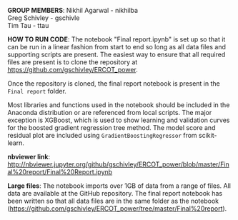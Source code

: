 **GROUP MEMBERS**: 
Nikhil Agarwal - nikhilba   
Greg Schivley - gschivle  
Tim Tau - ttau

**HOW TO RUN CODE**: 
The notebook "Final report.ipynb" is set up so that it can be run in a linear fashion from start to end so long as all data files and supporting scripts are present. The easiest way to ensure that all required files are present is to clone the repository at https://github.com/gschivley/ERCOT_power.

Once the repository is cloned, the final report notebook is present in the `Final report` folder.

Most libraries and functions used in the notebook should be included in the Anaconda distribution or are referenced from local scripts. The major exception is XGBoost, which is used to show learning and validation curves for the boosted gradient regression tree method. The model score and residual plot are included using `GradientBoostingRegressor` from scikit-learn.

**nbviewer link**: 
http://nbviewer.jupyter.org/github/gschivley/ERCOT_power/blob/master/Final%20report/Final%20Report.ipynb

**Large files**: 
The notebook imports over 1GB of data from a range of files. All data are available at the GitHub repository. The final report notebook has been written so that all data files are in the same folder as the notebook (https://github.com/gschivley/ERCOT_power/tree/master/Final%20report).

